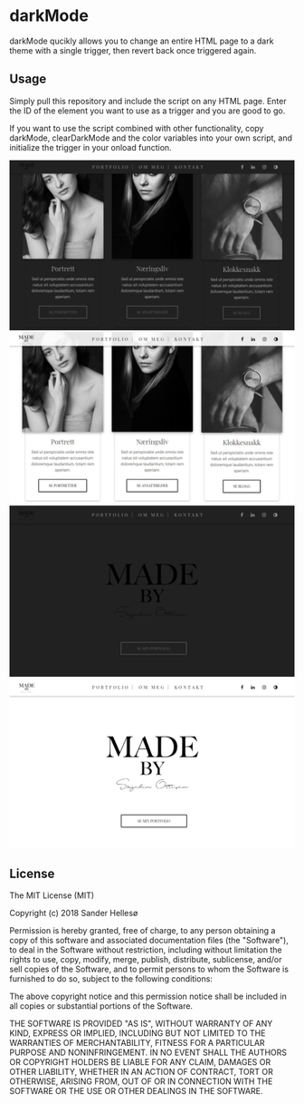 # darkMode
darkMode qucikly allows you to change an entire HTML page to a dark theme with a single trigger, then revert back once triggered again.

## Usage
Simply pull this repository and include the script on any HTML page. Enter the ID of the element you want to use as a trigger and you are good to go.

If you want to use the script combined with other functionality, copy darkMode, clearDarkMode and the color variables into your own script, and initialize the trigger in your onload function.

<img src="https://raw.githubusercontent.com/sanderhelleso/darkMode/master/screenshots/darkMode1.jpg">
<img src="https://raw.githubusercontent.com/sanderhelleso/darkMode/master/screenshots/darkMode4.jpg">
<img src="https://raw.githubusercontent.com/sanderhelleso/darkMode/master/screenshots/darkMode2.jpg">
<img src="https://raw.githubusercontent.com/sanderhelleso/darkMode/master/screenshots/darkMode3.jpg">

## License
 
The MIT License (MIT)

Copyright (c) 2018 Sander Hellesø

Permission is hereby granted, free of charge, to any person obtaining a copy of this software and associated documentation files (the "Software"), to deal in the Software without restriction, including without limitation the rights to use, copy, modify, merge, publish, distribute, sublicense, and/or sell copies of the Software, and to permit persons to whom the Software is furnished to do so, subject to the following conditions:

The above copyright notice and this permission notice shall be included in all copies or substantial portions of the Software.

THE SOFTWARE IS PROVIDED "AS IS", WITHOUT WARRANTY OF ANY KIND, EXPRESS OR IMPLIED, INCLUDING BUT NOT LIMITED TO THE WARRANTIES OF MERCHANTABILITY, FITNESS FOR A PARTICULAR PURPOSE AND NONINFRINGEMENT. IN NO EVENT SHALL THE AUTHORS OR COPYRIGHT HOLDERS BE LIABLE FOR ANY CLAIM, DAMAGES OR OTHER LIABILITY, WHETHER IN AN ACTION OF CONTRACT, TORT OR OTHERWISE, ARISING FROM, OUT OF OR IN CONNECTION WITH THE SOFTWARE OR THE USE OR OTHER DEALINGS IN THE SOFTWARE.
